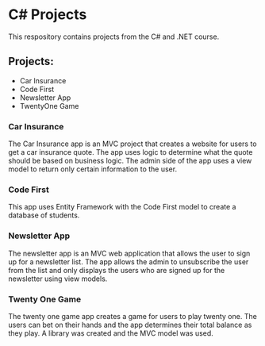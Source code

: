 # C# Projects
 This respository contains projects from the C# and .NET course.
 
 ## Projects:
 * Car Insurance
 * Code First
 * Newsletter App
 * TwentyOne Game

### Car Insurance
The Car Insurance app is an MVC project that creates a website for users to get a car insurance quote. The app uses logic to determine what the quote should be based on business logic. The admin side of the app uses a view model to return only certain information to the user.

### Code First
This app uses Entity Framework with the Code First model to create a database of students.

### Newsletter App
The newsletter app is an MVC web application that allows the user to sign up for a newsletter list. The app allows the admin to unsubscribe the user from the list and only displays the users who are signed up for the newsletter using view models. 

### Twenty One Game
The twenty one game app creates a game for users to play twenty one. The users can bet on their hands and the app determines their total balance as they play. A library was created and the MVC model was used. 
